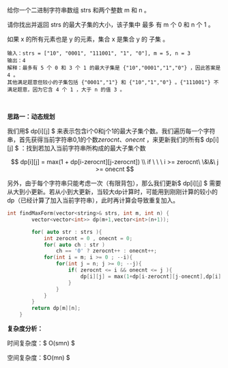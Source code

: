 给你一个二进制字符串数组 strs 和两个整数 m 和 n 。

请你找出并返回 strs 的最大子集的大小，该子集中 最多 有 m 个 0 和 n 个 1 。

如果 x 的所有元素也是 y 的元素，集合 x 是集合 y 的 子集 。



```
输入：strs = ["10", "0001", "111001", "1", "0"], m = 5, n = 3
输出：4
解释：最多有 5 个 0 和 3 个 1 的最大子集是 {"10","0001","1","0"} ，因此答案是 4 。
其他满足题意但较小的子集包括 {"0001","1"} 和 {"10","1","0"} 。{"111001"} 不满足题意，因为它含 4 个 1 ，大于 n 的值 3 。
```

<br>

<b>思路一：动态规划</b>

我们用$ dp[i][j] $ 来表示包含i个0和j个1的最大子集个数。我们遍历每一个字符串，首先获得当前字符串0,1的个数$zerocnt、onecnt$ ，来更新我们的所有$ dp[i][j]  $ ：找到若加入当前字符串所构成的最大子集个数

<p>

$$
dp[i][j] = max(1 + dp[i-zerocnt][j-zerocnt]) \\
if \ \ \ i >= zerocnt\  \&\&\ j >= onecnt
$$
</p>

另外，由于每个字符串只能考虑一次（有限背包），那么我们更新$ dp[i][j] $ 需要从大到小更新。若从小到大更新，当较大dp计算时，可能用到刚刚计算的较小的dp（已经计算了加入当前字符串），此时再计算会导致重复加入。

```c++
int findMaxForm(vector<string>& strs, int m, int n) {
        vector<vector<int>> dp(m+1,vector<int>(n+1));

        for( auto str : strs ){
            int zerocnt = 0 , onecnt = 0;
            for( auto ch : str )
                ch == '0' ? zerocnt++ : onecnt++;
            for(int i = m; i >= 0 ; --i){
                for(int j = n; j >= 0; --j){
                    if( zerocnt <= i && onecnt <= j ){
                        dp[i][j] = max(1+dp[i-zerocnt][j-onecnt],dp[i][j]);
                    }
                }
            }
        }
        return dp[m][n];
    }
```

<b>复杂度分析：</b>

时间复杂度：$ O(smn) $

空间复杂度：$O(mn) $ 

